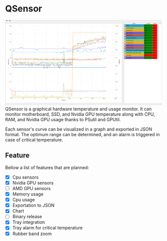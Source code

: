 # QSensor

![preview image](readme.png)
QSensor is a graphical hardware temperature and usage monitor. It can monitor motherboard, SSD, and Nvidia GPU temperature along with CPU, RAM, and Nvidia GPU usage thanks to PSutil and GPUtil.

Each sensor's curve can be visualized in a graph and exported in JSON format. The optimum range can be determined, and an alarm is triggered in case of critical temperature.

## Feature
Bellow a list of features that are planned:
- [x] Cpu sensors
- [x] Nvidia GPU sensors
- [ ] AMD GPU sensors
- [x] Memory usage
- [x] Cpu usage
- [x] Exportation to JSON
- [x] Chart
- [ ] Binary release
- [x] Tray integration
- [x] Tray alarm for critical temperature
- [x] Rubber band zoom
